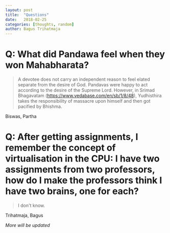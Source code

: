 ```yaml
---
layout: post
title:  "Questions"
date:   2018-02-25
categories: [thoughts, random]
author: Bagus Trihatmaja
---
```


# Q: What did Pandawa feel when they won Mahabharata? 

> A devotee does not carry an independent reason to feel elated separate from the desire of God. Pandavas were happy to act according to the desire of the Supreme Lord. 
> However, in Srimad Bhagavatam (https://www.vedabase.com/en/sb/1/8/48), Yudhisthira takes the responsibility of massacre upon himself and then got pacified by Bhishma.

Biswas, Partha

# Q: After getting assignments, I remember the concept of virtualisation in the CPU: I have two assignments from two professors, how do I make the professors think I have two brains, one for each?

> I don't know.

Trihatmaja, Bagus

*More will be updated*
